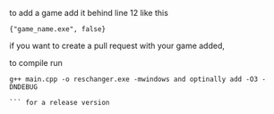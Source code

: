 to add a game add it behind line 12 like this 
```
{"game_name.exe", false}
```
if you want to create a pull request with your game added, 


to compile run 
```
g++ main.cpp -o reschanger.exe -mwindows and optinally add -O3 -DNDEBUG

``` for a release version 
